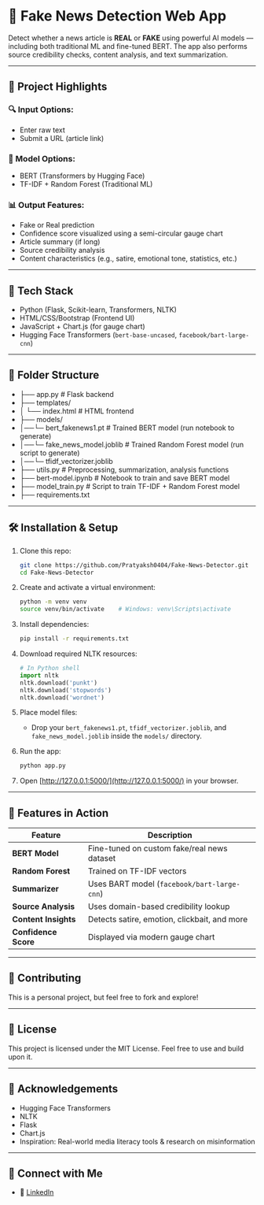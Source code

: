 # 📰 Fake News Detection Web App

Detect whether a news article is **REAL** or **FAKE** using powerful AI models — including both traditional ML and fine-tuned BERT. The app also performs source credibility checks, content analysis, and text summarization.

---

## 🚀 Project Highlights

### 🔍 Input Options:
- Enter raw text
- Submit a URL (article link)

### 🧠 Model Options:
- BERT (Transformers by Hugging Face)
- TF-IDF + Random Forest (Traditional ML)

### 📊 Output Features:
- Fake or Real prediction
- Confidence score visualized using a semi-circular gauge chart
- Article summary (if long)
- Source credibility analysis
- Content characteristics (e.g., satire, emotional tone, statistics, etc.)


---

## 🧰 Tech Stack
- Python (Flask, Scikit-learn, Transformers, NLTK)
- HTML/CSS/Bootstrap (Frontend UI)
- JavaScript + Chart.js (for gauge chart)
- Hugging Face Transformers (`bert-base-uncased`, `facebook/bart-large-cnn`)

---

## 📁 Folder Structure
- ├── app.py # Flask backend
- ├── templates/
- │ └── index.html # HTML frontend
- ├── models/
- │──└─ bert_fakenews1.pt # Trained BERT model (run notebook to generate)
- │──└─ fake_news_model.joblib # Trained Random Forest model (run script to generate)
- │──└─ tfidf_vectorizer.joblib
- ├── utils.py # Preprocessing, summarization, analysis functions
- ├── bert-model.ipynb # Notebook to train and save BERT model
- ├── model_train.py # Script to train TF-IDF + Random Forest model
- ├── requirements.txt

  
---

## 🛠️ Installation & Setup

1. Clone this repo:
    ```bash
    git clone https://github.com/Pratyaksh0404/Fake-News-Detector.git
    cd Fake-News-Detector
    ```

2. Create and activate a virtual environment:
    ```bash
    python -m venv venv
    source venv/bin/activate    # Windows: venv\Scripts\activate
    ```

3. Install dependencies:
    ```bash
    pip install -r requirements.txt
    ```

4. Download required NLTK resources:
    ```python
    # In Python shell
    import nltk
    nltk.download('punkt')
    nltk.download('stopwords')
    nltk.download('wordnet')
    ```

5. Place model files:
    - Drop your `bert_fakenews1.pt`, `tfidf_vectorizer.joblib`, and `fake_news_model.joblib` inside the `models/` directory.

6. Run the app:
    ```bash
    python app.py
    ```
7. Open [http://127.0.0.1:5000/](http://127.0.0.1:5000/) in your browser.


---

## 📌 Features in Action

| Feature         | Description                                      |
|-----------------|------------------------------------------------|
| **BERT Model**  | Fine-tuned on custom fake/real news dataset    |
| **Random Forest** | Trained on TF-IDF vectors                      |
| **Summarizer**  | Uses BART model (`facebook/bart-large-cnn`)    |
| **Source Analysis** | Uses domain-based credibility lookup         |
| **Content Insights** | Detects satire, emotion, clickbait, and more |
| **Confidence Score** | Displayed via modern gauge chart              |

---

## 🤝 Contributing

This is a personal project, but feel free to fork and explore!

---

## 📜 License

This project is licensed under the MIT License. Feel free to use and build upon it.

---

## 🙌 Acknowledgements

- Hugging Face Transformers  
- NLTK  
- Flask  
- Chart.js  
- Inspiration: Real-world media literacy tools & research on misinformation

---

## 📣 Connect with Me

- 💼 [LinkedIn](https://www.linkedin.com/in/pratyaksh-agrawal-59b82928a/)  

